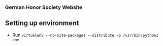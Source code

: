 ### German Honor Society Website ###

## Setting up environment ##
* Run
`virtualenv --no-site-packages --distribute -p /usr/bin/python3 env`

